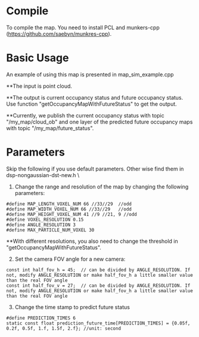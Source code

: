 
# Compile
To compile the map. You need to install PCL and munkers-cpp (https://github.com/saebyn/munkres-cpp). 

# Basic Usage
An example of using this map is presented in map_sim_example.cpp

**The input is point cloud. 

**The output is current occupancy status and future occupancy status. Use function "getOccupancyMapWithFutureStatus" to get the output.

**Currently, we publish the current occupancy status with topic "/my_map/cloud_ob" and one layer of the predicted future occupancy maps with topic "/my_map/future_status".

# Parameters
Skip the following if you use default parameters. Other wise find them in dsp-nongaussian-dst-new.h \
1. Change the range and resolution of the map by changing the following parameters:
```
#define MAP_LENGTH_VOXEL_NUM 66 //33//29  //odd
#define MAP_WIDTH_VOXEL_NUM 66 //33//29   //odd
#define MAP_HEIGHT_VOXEL_NUM 41 //9 //21, 9 //odd
#define VOXEL_RESOLUTION 0.15
#define ANGLE_RESOLUTION 3
#define MAX_PARTICLE_NUM_VOXEL 30 
```
**With different resolutions, you also need to change the threshold in "getOccupancyMapWithFutureStatus".

2. Set the camera FOV angle for a new camera:
```
const int half_fov_h = 45;  // can be divided by ANGLE_RESOLUTION. If not, modify ANGLE_RESOLUTION or make half_fov_h a little smaller value than the real FOV angle
const int half_fov_v = 27;  // can be divided by ANGLE_RESOLUTION. If not, modify ANGLE_RESOLUTION or make half_fov_h a little smaller value than the real FOV angle
```

3. Change the time stamp to predict future status
```
#define PREDICTION_TIMES 6
static const float prediction_future_time[PREDICTION_TIMES] = {0.05f, 0.2f, 0.5f, 1.f, 1.5f, 2.f}; //unit: second
```




